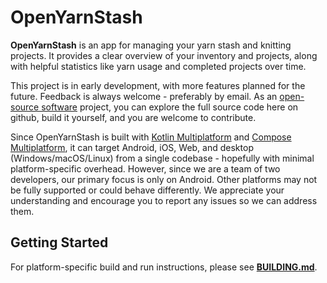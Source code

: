 # OpenYarnStash

**OpenYarnStash** is an app for managing your yarn stash and knitting projects. It provides a clear overview of your inventory and projects, along with helpful statistics like yarn usage and completed projects over time.

This project is in early development, with more features planned for the future. Feedback is always welcome - preferably by email. As an [open-source software](https://en.wikipedia.org/wiki/Open-source_software) project, you can explore the full source code here on github, build it yourself, and you are welcome to contribute.

Since OpenYarnStash is built with [Kotlin Multiplatform](https://en.wikipedia.org/wiki/Kotlin_(programming_language)#Multiplatform) and [Compose Multiplatform](https://www.jetbrains.com/compose-multiplatform/), it can target Android, iOS, Web, and desktop (Windows/macOS/Linux) from a single codebase - hopefully with minimal platform-specific overhead.
However, since we are a team of two developers, our primary focus is only on Android. Other platforms may not be fully supported or could behave differently. We appreciate your understanding and encourage you to report any issues so we can address them.

## Getting Started

For platform-specific build and run instructions, please see **[BUILDING.md](./BUILDING.md)**.

